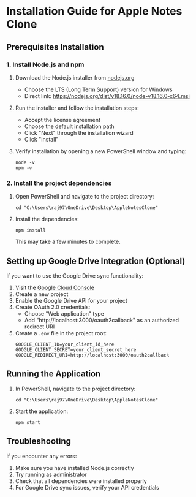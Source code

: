 # Installation Guide for Apple Notes Clone

## Prerequisites Installation

### 1. Install Node.js and npm

1. Download the Node.js installer from [nodejs.org](https://nodejs.org/)
   - Choose the LTS (Long Term Support) version for Windows
   - Direct link: https://nodejs.org/dist/v18.16.0/node-v18.16.0-x64.msi

2. Run the installer and follow the installation steps:
   - Accept the license agreement
   - Choose the default installation path
   - Click "Next" through the installation wizard
   - Click "Install"

3. Verify installation by opening a new PowerShell window and typing:
   ```
   node -v
   npm -v
   ```

### 2. Install the project dependencies

1. Open PowerShell and navigate to the project directory:
   ```
   cd "C:\Users\raj97\OneDrive\Desktop\AppleNotesClone"
   ```

2. Install the dependencies:
   ```
   npm install
   ```
   This may take a few minutes to complete.

## Setting up Google Drive Integration (Optional)

If you want to use the Google Drive sync functionality:

1. Visit the [Google Cloud Console](https://console.cloud.google.com/)
2. Create a new project
3. Enable the Google Drive API for your project
4. Create OAuth 2.0 credentials:
   - Choose "Web application" type
   - Add "http://localhost:3000/oauth2callback" as an authorized redirect URI
5. Create a `.env` file in the project root:
   ```
   GOOGLE_CLIENT_ID=your_client_id_here
   GOOGLE_CLIENT_SECRET=your_client_secret_here
   GOOGLE_REDIRECT_URI=http://localhost:3000/oauth2callback
   ```

## Running the Application

1. In PowerShell, navigate to the project directory:
   ```
   cd "C:\Users\raj97\OneDrive\Desktop\AppleNotesClone"
   ```

2. Start the application:
   ```
   npm start
   ```

## Troubleshooting

If you encounter any errors:

1. Make sure you have installed Node.js correctly
2. Try running as administrator
3. Check that all dependencies were installed properly
4. For Google Drive sync issues, verify your API credentials 